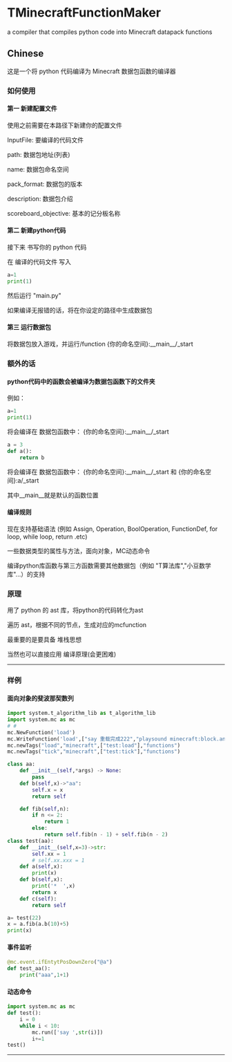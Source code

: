 # TMinecraftFunctionMaker

a compiler that compiles python code into Minecraft datapack functions

## Chinese

这是一个将 python 代码编译为 Minecraft 数据包函数的编译器

### 如何使用

#### 第一 新建配置文件

使用之前需要在本路径下新建你的配置文件

InputFile: 要编译的代码文件

path: 数据包地址(列表)

name: 数据包命名空间

pack_format: 数据包的版本

description: 数据包介绍

scoreboard_objective: 基本的记分板名称

#### 第二 新建python代码

接下来 书写你的 python 代码

在 编译的代码文件 写入

```python
a=1
print(1)
```

然后运行 "main.py"

如果编译无报错的话，将在你设定的路径中生成数据包

#### 第三 运行数据包

将数据包放入游戏，并运行/function {你的命名空间}:\_\_main\_\_/_start

### 额外的话

#### python代码中的函数会被编译为数据包函数下的文件夹

例如：

```python
a=1
print(1)
```

将会编译在 数据包函数中： {你的命名空间}:\_\_main\_\_/_start

```python
a = 3
def a():
    return b
```

将会编译在 数据包函数中： {你的命名空间}:\_\_main\_\_/_start 和 {你的命名空间}:a/_start

其中\_\_main\_\_就是默认的函数位置

#### 编译规则

现在支持基础语法 (例如 Assign, Operation, BoolOperation, FunctionDef, for loop, while loop, return .etc)

一些数据类型的属性与方法，面向对象，MC动态命令

编译python库函数与第三方函数需要其他数据包（例如 "T算法库","小豆数学库"...）的支持

### 原理

用了 python 的 ast 库，将python的代码转化为ast

遍历 ast，根据不同的节点，生成对应的mcfunction

最重要的是要具备 堆栈思想

当然也可以直接应用 编译原理(会更困难)

---

### 样例

#### 面向对象的斐波那契数列

```python
import system.t_algorithm_lib as t_algorithm_lib
import system.mc as mc
# #
mc.NewFunction('load')
mc.WriteFunction('load',["say 重载完成222","playsound minecraft:block.anvil.land voice @a ~ ~ ~ 2 2"])
mc.newTags("load","minecraft",["test:load"],"functions")
mc.newTags("tick","minecraft",["test:tick"],"functions")

class aa:
    def __init__(self,*args) -> None:
        pass
    def b(self,x)->"aa":
        self.x = x
        return self

    def fib(self,n):
        if n <= 2:
            return 1
        else:
            return self.fib(n - 1) + self.fib(n - 2)
class test(aa):
    def __init__(self,x=3)->str:
        self.xx = 1
        # self.xx.xxx = 1
    def a(self,x):
        print(x)
    def b(self,x):
        print('*  ',x)
        return x
    def c(self):
        return self

a= test(22)
x = a.fib(a.b(10)+5)
print(x)
```

#### 事件监听

```python
@mc.event.ifEntytPosDownZero("@a")
def test_aa():
    print("aaa",1+1)
```

#### 动态命令

```python
import system.mc as mc
def test():
    i = 0
    while i < 10:
        mc.run(['say ',str(i)])
        i+=1
test()
```

---
